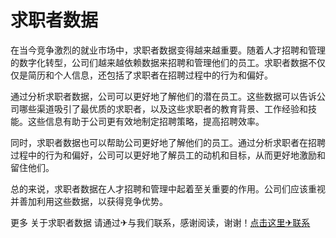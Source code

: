 # 求职者数据

在当今竞争激烈的就业市场中，求职者数据变得越来越重要。随着人才招聘和管理的数字化转型，公司们越来越依赖数据来招聘和管理他们的员工。求职者数据不仅仅是简历和个人信息，还包括了求职者在招聘过程中的行为和偏好。

通过分析求职者数据，公司可以更好地了解他们的潜在员工。这些数据可以告诉公司哪些渠道吸引了最优质的求职者，以及这些求职者的教育背景、工作经验和技能。这些信息有助于公司更有效地制定招聘策略，提高招聘效率。

同时，求职者数据也可以帮助公司更好地了解他们的员工。通过分析求职者在招聘过程中的行为和偏好，公司可以更好地了解员工的动机和目标，从而更好地激励和留住他们。

总的来说，求职者数据在人才招聘和管理中起着至关重要的作用。公司们应该重视并善加利用这些数据，以获得竞争优势。

更多 关于求职者数据 请通过✈与我们联系，感谢阅读，谢谢！[点击这里✈联系](https://t.me/LM999bot)